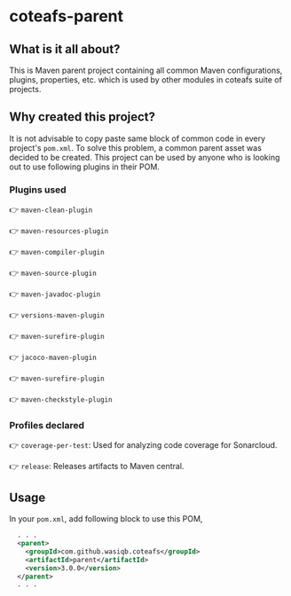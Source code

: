 # coteafs-parent

## What is it all about?

This is Maven parent project containing all common Maven configurations, plugins, properties, etc. which is used by other modules in coteafs suite of projects.

## Why created this project?

It is not advisable to copy paste same block of common code in every project's `pom.xml`. To solve this problem, a common parent asset was decided to be created. This project can be used by anyone who is looking out to use following plugins in their POM.

### Plugins used

:point_right: `maven-clean-plugin`

:point_right: `maven-resources-plugin`

:point_right: `maven-compiler-plugin`

:point_right: `maven-source-plugin`

:point_right: `maven-javadoc-plugin`

:point_right: `versions-maven-plugin`

:point_right: `maven-surefire-plugin`

:point_right: `jacoco-maven-plugin`

:point_right: `maven-surefire-plugin`

:point_right: `maven-checkstyle-plugin`

### Profiles declared

:point_right: `coverage-per-test`: Used for analyzing code coverage for Sonarcloud.

:point_right: `release`: Releases artifacts to Maven central.

## Usage

In your `pom.xml`, add following block to use this POM,

```xml
  . . .
  <parent>
    <groupId>com.github.wasiqb.coteafs</groupId>
    <artifactId>parent</artifactId>
    <version>3.0.0</version>
  </parent>
  . . .
```
